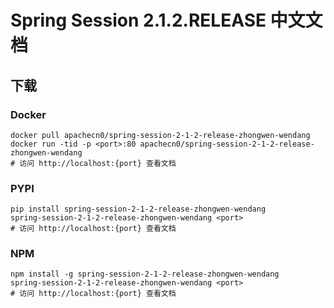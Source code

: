 # Spring Session 2.1.2.RELEASE 中文文档

## 下载

### Docker

```
docker pull apachecn0/spring-session-2-1-2-release-zhongwen-wendang
docker run -tid -p <port>:80 apachecn0/spring-session-2-1-2-release-zhongwen-wendang
# 访问 http://localhost:{port} 查看文档
```

### PYPI

```
pip install spring-session-2-1-2-release-zhongwen-wendang
spring-session-2-1-2-release-zhongwen-wendang <port>
# 访问 http://localhost:{port} 查看文档
```

### NPM

```
npm install -g spring-session-2-1-2-release-zhongwen-wendang
spring-session-2-1-2-release-zhongwen-wendang <port>
# 访问 http://localhost:{port} 查看文档
```